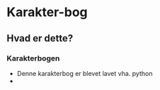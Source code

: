 # Karakter-bog

## Hvad er dette?
### Karakterbogen
- Denne karakterbog er blevet lavet vha. python
- 

